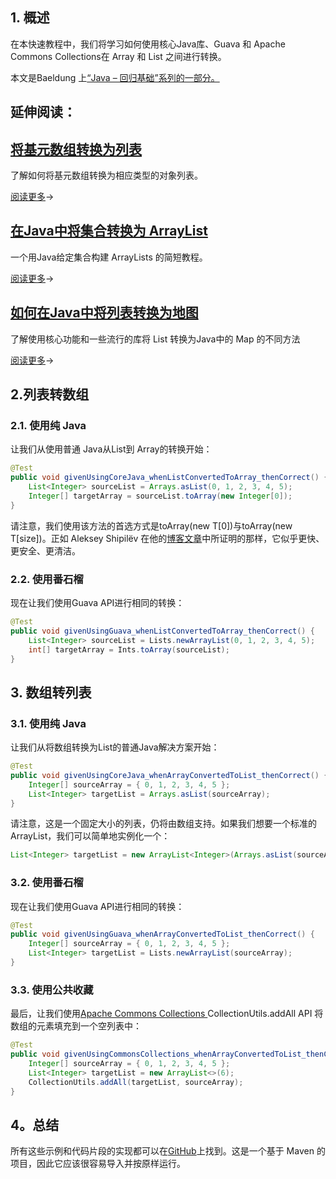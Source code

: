## 1. 概述

在本快速教程中，我们将学习如何使用核心Java库、Guava 和 Apache Commons Collections在 Array 和 List 之间进行转换。

本文是Baeldung 上[“Java – 回归基础”系列的一部分。](https://www.baeldung.com/java-tutorial)

## 延伸阅读：

## [将基元数组转换为列表](https://www.baeldung.com/java-primitive-array-to-list)

了解如何将基元数组转换为相应类型的对象列表。

[阅读更多](https://www.baeldung.com/java-primitive-array-to-list)→

## [在Java中将集合转换为 ArrayList](https://www.baeldung.com/java-convert-collection-arraylist)

一个用Java给定集合构建 ArrayLists 的简短教程。

[阅读更多](https://www.baeldung.com/java-convert-collection-arraylist)→

## [如何在Java中将列表转换为地图](https://www.baeldung.com/java-list-to-map)

了解使用核心功能和一些流行的库将 List 转换为Java中的 Map 的不同方法

[阅读更多](https://www.baeldung.com/java-list-to-map)→

## 2.列表转数组

### 2.1. 使用纯 Java

让我们从使用普通 Java从List到 Array的转换开始：

```java
@Test
public void givenUsingCoreJava_whenListConvertedToArray_thenCorrect() {
    List<Integer> sourceList = Arrays.asList(0, 1, 2, 3, 4, 5);
    Integer[] targetArray = sourceList.toArray(new Integer[0]);
}
```

请注意，我们使用该方法的首选方式是toArray(new T[0])与toArray(new T[size])。正如 Aleksey Shipilëv 在他的[博客文章](https://shipilev.net/blog/2016/arrays-wisdom-ancients/#_conclusion)中所证明的那样，它似乎更快、更安全、更清洁。

### 2.2. 使用番石榴

现在让我们使用Guava API进行相同的转换：

```java
@Test
public void givenUsingGuava_whenListConvertedToArray_thenCorrect() {
    List<Integer> sourceList = Lists.newArrayList(0, 1, 2, 3, 4, 5);
    int[] targetArray = Ints.toArray(sourceList);
}
```

## 3. 数组转列表

### 3.1. 使用纯 Java

让我们从将数组转换为List的普通Java解决方案开始：

```java
@Test
public void givenUsingCoreJava_whenArrayConvertedToList_thenCorrect() {
    Integer[] sourceArray = { 0, 1, 2, 3, 4, 5 };
    List<Integer> targetList = Arrays.asList(sourceArray);
}
```

请注意，这是一个固定大小的列表，仍将由数组支持。如果我们想要一个标准的ArrayList，我们可以简单地实例化一个：

```java
List<Integer> targetList = new ArrayList<Integer>(Arrays.asList(sourceArray));
```

### 3.2. 使用番石榴

现在让我们使用Guava API进行相同的转换：

```java
@Test
public void givenUsingGuava_whenArrayConvertedToList_thenCorrect() {
    Integer[] sourceArray = { 0, 1, 2, 3, 4, 5 };
    List<Integer> targetList = Lists.newArrayList(sourceArray);
}

```

### 3.3. 使用公共收藏

最后，让我们使用[Apache Commons Collections ](https://commons.apache.org/proper/commons-collections/javadocs/)CollectionUtils.addAll API 将数组的元素填充到一个空列表中：

```java
@Test 
public void givenUsingCommonsCollections_whenArrayConvertedToList_thenCorrect() { 
    Integer[] sourceArray = { 0, 1, 2, 3, 4, 5 }; 
    List<Integer> targetList = new ArrayList<>(6); 
    CollectionUtils.addAll(targetList, sourceArray); 
}
```

## 4。总结

所有这些示例和代码片段的实现都可以在[GitHub](https://github.com/eugenp/tutorials/tree/master/core-java-modules/core-java-collections-conversions)上找到。这是一个基于 Maven 的项目，因此它应该很容易导入并按原样运行。